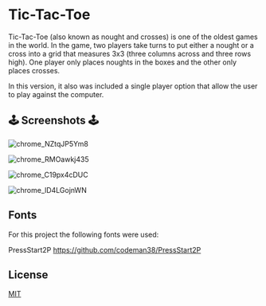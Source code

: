 # Tic-Tac-Toe 

Tic-Tac-Toe (also known as nought and crosses) is one of the oldest games in the world. In the game, two players take turns to put either a nought or a cross into a grid that measures 3x3 (three columns across and three rows high). One player only places noughts in the boxes and the other only places crosses. 

In this version, it also was included a single player option that allow the user to play against the computer. 

## 🕹 Screenshots 🕹



![chrome_NZtqJP5Ym8](https://user-images.githubusercontent.com/114058505/199435478-73b21813-bf2a-466b-9f5a-cb0aba4f9ce5.png)

![chrome_RMOawkj435](https://user-images.githubusercontent.com/114058505/199435530-7a2ddade-a6a6-4e59-a4b2-b60127bff4ff.png)

![chrome_C19px4cDUC](https://user-images.githubusercontent.com/114058505/199435567-963ae521-f92e-496d-9e83-9d67000aa310.png)

![chrome_lD4LGojnWN](https://user-images.githubusercontent.com/114058505/199435598-22589adf-50bb-4ac0-b77e-3eec9afce1d8.png)


## Fonts

For this project the following fonts were used:

PressStart2P 
https://github.com/codeman38/PressStart2P

  

## License

[MIT](https://choosealicense.com/licenses/mit/)
